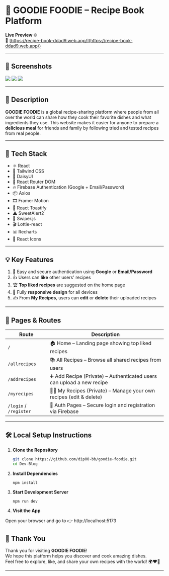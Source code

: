 # 🍲 GOODIE FOODIE – Recipe Book Platform

**Live Preview** 🌐  
🔗 [https://recipe-book-ddad9.web.app/](https://recipe-book-ddad9.web.app/)

---

## 📸 Screenshots  

  <img src="https://github.com/user-attachments/assets/cea69d7c-473a-40f0-8a2c-0471ce060bd6" width="full"/>
  <img src="https://github.com/user-attachments/assets/85a5147c-63ed-43d0-a653-4aa511671078" width="full"/>
  <img src="https://github.com/user-attachments/assets/f6373fc9-5d03-4c83-aeac-c939ac19e601" width="full"/>


---

## 📝 Description  

**GOODIE FOODIE** is a global recipe-sharing platform where people from all over the world can share how they cook their favorite dishes and what ingredients they use. This website makes it easier for anyone to prepare a **delicious meal** for friends and family by following tried and tested recipes from real people.

---

## 🚀 Tech Stack  

- ⚛️ React  
- 💨 Tailwind CSS  
- 🌼 DaisyUI  
- 🔁 React Router DOM  
- 🔥 Firebase Authentication (Google + Email/Password)  
- 📦 Axios  
- 🎞️ Framer Motion  
- 🔔 React Toastify  
- ⚠️ SweetAlert2  
- 🎠 Swiper.js  
- 🎬 Lottie-react  
- 📊 Recharts  
- 🎨 React Icons  

---

## 💡 Key Features  

1. 🔐 Easy and secure authentication using **Google** or **Email/Password**  
2. 👍 Users can **like** other users' recipes  
3. 🏆 **Top liked recipes** are suggested on the home page  
4. 📱 Fully **responsive design** for all devices  
5. ✍️ From **My Recipes**, users can **edit** or **delete** their uploaded recipes  

---

## 🧭 Pages & Routes  

| Route              | Description                                                                 |
|--------------------|-----------------------------------------------------------------------------|
| `/`                | 🏠 Home – Landing page showing top liked recipes                            |
| `/allrecipes`      | 📚 All Recipes – Browse all shared recipes from users                       |
| `/addrecipes`      | ➕ Add Recipe (Private) – Authenticated users can upload a new recipe        |
| `/myrecipes`       | 👨‍🍳 My Recipes (Private) – Manage your own recipes (edit & delete)         |
| `/login` / `/register` | 🔐 Auth Pages – Secure login and registration via Firebase               |

---



## 🛠️ Local Setup Instructions  

1. **Clone the Repository**  
   ```bash
   git clone https://github.com/dip00-bb/goodie-foodie.git
   cd Dev-Blog
   
2. **Install Dependencies**
   ```bash
   npm install

3. **Start Development Server**
   ```
   npm run dev

4. **Visit the App**

  Open your browser and go to 👉 http://localhost:5173





## 🙌 Thank You

Thank you for visiting **GOODIE FOODIE**!  
We hope this platform helps you discover and cook amazing dishes.  
Feel free to explore, like, and share your own recipes with the world! 🌍❤️🍴

---

